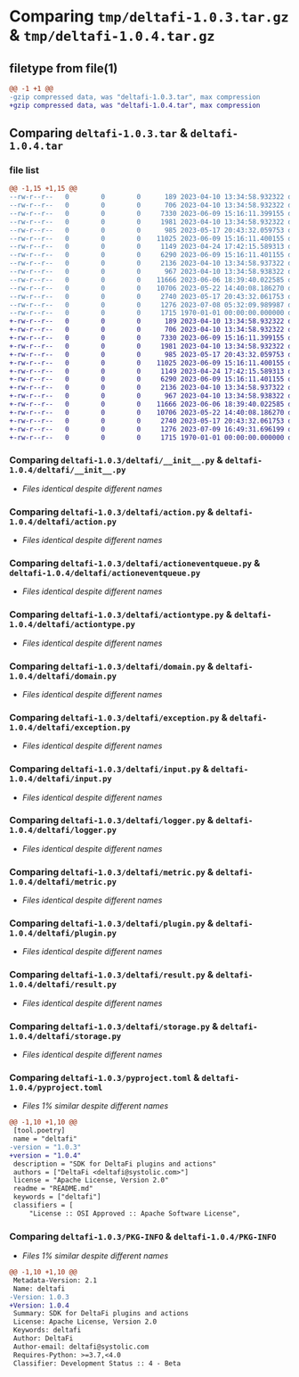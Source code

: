 # Comparing `tmp/deltafi-1.0.3.tar.gz` & `tmp/deltafi-1.0.4.tar.gz`

## filetype from file(1)

```diff
@@ -1 +1 @@
-gzip compressed data, was "deltafi-1.0.3.tar", max compression
+gzip compressed data, was "deltafi-1.0.4.tar", max compression
```

## Comparing `deltafi-1.0.3.tar` & `deltafi-1.0.4.tar`

### file list

```diff
@@ -1,15 +1,15 @@
--rw-r--r--   0        0        0      189 2023-04-10 13:34:58.932322 deltafi-1.0.3/README.md
--rw-r--r--   0        0        0      706 2023-04-10 13:34:58.932322 deltafi-1.0.3/deltafi/__init__.py
--rw-r--r--   0        0        0     7330 2023-06-09 15:16:11.399155 deltafi-1.0.3/deltafi/action.py
--rw-r--r--   0        0        0     1981 2023-04-10 13:34:58.932322 deltafi-1.0.3/deltafi/actioneventqueue.py
--rw-r--r--   0        0        0      985 2023-05-17 20:43:32.059753 deltafi-1.0.3/deltafi/actiontype.py
--rw-r--r--   0        0        0    11025 2023-06-09 15:16:11.400155 deltafi-1.0.3/deltafi/domain.py
--rw-r--r--   0        0        0     1149 2023-04-24 17:42:15.589313 deltafi-1.0.3/deltafi/exception.py
--rw-r--r--   0        0        0     6290 2023-06-09 15:16:11.401155 deltafi-1.0.3/deltafi/input.py
--rw-r--r--   0        0        0     2136 2023-04-10 13:34:58.937322 deltafi-1.0.3/deltafi/logger.py
--rw-r--r--   0        0        0      967 2023-04-10 13:34:58.938322 deltafi-1.0.3/deltafi/metric.py
--rw-r--r--   0        0        0    11666 2023-06-06 18:39:40.022585 deltafi-1.0.3/deltafi/plugin.py
--rw-r--r--   0        0        0    10706 2023-05-22 14:40:08.186270 deltafi-1.0.3/deltafi/result.py
--rw-r--r--   0        0        0     2740 2023-05-17 20:43:32.061753 deltafi-1.0.3/deltafi/storage.py
--rw-r--r--   0        0        0     1276 2023-07-08 05:32:09.989987 deltafi-1.0.3/pyproject.toml
--rw-r--r--   0        0        0     1715 1970-01-01 00:00:00.000000 deltafi-1.0.3/PKG-INFO
+-rw-r--r--   0        0        0      189 2023-04-10 13:34:58.932322 deltafi-1.0.4/README.md
+-rw-r--r--   0        0        0      706 2023-04-10 13:34:58.932322 deltafi-1.0.4/deltafi/__init__.py
+-rw-r--r--   0        0        0     7330 2023-06-09 15:16:11.399155 deltafi-1.0.4/deltafi/action.py
+-rw-r--r--   0        0        0     1981 2023-04-10 13:34:58.932322 deltafi-1.0.4/deltafi/actioneventqueue.py
+-rw-r--r--   0        0        0      985 2023-05-17 20:43:32.059753 deltafi-1.0.4/deltafi/actiontype.py
+-rw-r--r--   0        0        0    11025 2023-06-09 15:16:11.400155 deltafi-1.0.4/deltafi/domain.py
+-rw-r--r--   0        0        0     1149 2023-04-24 17:42:15.589313 deltafi-1.0.4/deltafi/exception.py
+-rw-r--r--   0        0        0     6290 2023-06-09 15:16:11.401155 deltafi-1.0.4/deltafi/input.py
+-rw-r--r--   0        0        0     2136 2023-04-10 13:34:58.937322 deltafi-1.0.4/deltafi/logger.py
+-rw-r--r--   0        0        0      967 2023-04-10 13:34:58.938322 deltafi-1.0.4/deltafi/metric.py
+-rw-r--r--   0        0        0    11666 2023-06-06 18:39:40.022585 deltafi-1.0.4/deltafi/plugin.py
+-rw-r--r--   0        0        0    10706 2023-05-22 14:40:08.186270 deltafi-1.0.4/deltafi/result.py
+-rw-r--r--   0        0        0     2740 2023-05-17 20:43:32.061753 deltafi-1.0.4/deltafi/storage.py
+-rw-r--r--   0        0        0     1276 2023-07-09 16:49:31.696199 deltafi-1.0.4/pyproject.toml
+-rw-r--r--   0        0        0     1715 1970-01-01 00:00:00.000000 deltafi-1.0.4/PKG-INFO
```

### Comparing `deltafi-1.0.3/deltafi/__init__.py` & `deltafi-1.0.4/deltafi/__init__.py`

 * *Files identical despite different names*

### Comparing `deltafi-1.0.3/deltafi/action.py` & `deltafi-1.0.4/deltafi/action.py`

 * *Files identical despite different names*

### Comparing `deltafi-1.0.3/deltafi/actioneventqueue.py` & `deltafi-1.0.4/deltafi/actioneventqueue.py`

 * *Files identical despite different names*

### Comparing `deltafi-1.0.3/deltafi/actiontype.py` & `deltafi-1.0.4/deltafi/actiontype.py`

 * *Files identical despite different names*

### Comparing `deltafi-1.0.3/deltafi/domain.py` & `deltafi-1.0.4/deltafi/domain.py`

 * *Files identical despite different names*

### Comparing `deltafi-1.0.3/deltafi/exception.py` & `deltafi-1.0.4/deltafi/exception.py`

 * *Files identical despite different names*

### Comparing `deltafi-1.0.3/deltafi/input.py` & `deltafi-1.0.4/deltafi/input.py`

 * *Files identical despite different names*

### Comparing `deltafi-1.0.3/deltafi/logger.py` & `deltafi-1.0.4/deltafi/logger.py`

 * *Files identical despite different names*

### Comparing `deltafi-1.0.3/deltafi/metric.py` & `deltafi-1.0.4/deltafi/metric.py`

 * *Files identical despite different names*

### Comparing `deltafi-1.0.3/deltafi/plugin.py` & `deltafi-1.0.4/deltafi/plugin.py`

 * *Files identical despite different names*

### Comparing `deltafi-1.0.3/deltafi/result.py` & `deltafi-1.0.4/deltafi/result.py`

 * *Files identical despite different names*

### Comparing `deltafi-1.0.3/deltafi/storage.py` & `deltafi-1.0.4/deltafi/storage.py`

 * *Files identical despite different names*

### Comparing `deltafi-1.0.3/pyproject.toml` & `deltafi-1.0.4/pyproject.toml`

 * *Files 1% similar despite different names*

```diff
@@ -1,10 +1,10 @@
 [tool.poetry]
 name = "deltafi"
-version = "1.0.3"
+version = "1.0.4"
 description = "SDK for DeltaFi plugins and actions"
 authors = ["DeltaFi <deltafi@systolic.com>"]
 license = "Apache License, Version 2.0"
 readme = "README.md"
 keywords = ["deltafi"]
 classifiers = [
     "License :: OSI Approved :: Apache Software License",
```

### Comparing `deltafi-1.0.3/PKG-INFO` & `deltafi-1.0.4/PKG-INFO`

 * *Files 1% similar despite different names*

```diff
@@ -1,10 +1,10 @@
 Metadata-Version: 2.1
 Name: deltafi
-Version: 1.0.3
+Version: 1.0.4
 Summary: SDK for DeltaFi plugins and actions
 License: Apache License, Version 2.0
 Keywords: deltafi
 Author: DeltaFi
 Author-email: deltafi@systolic.com
 Requires-Python: >=3.7,<4.0
 Classifier: Development Status :: 4 - Beta
```

